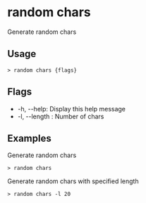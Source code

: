 # random chars
Generate random chars

## Usage
```shell
> random chars {flags} 
 ```

## Flags
* -h, --help: Display this help message
* -l, --length <integer>: Number of chars

## Examples
  Generate random chars
```shell
> random chars
 ```

  Generate random chars with specified length
```shell
> random chars -l 20
 ```

